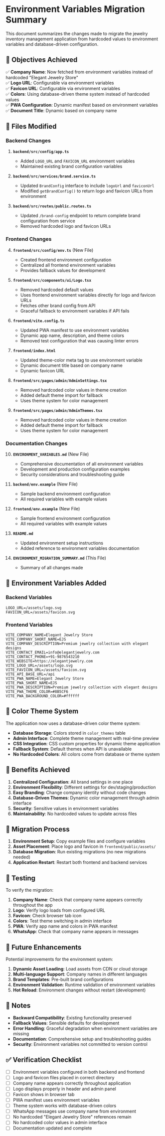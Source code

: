 # Environment Variables Migration Summary

This document summarizes the changes made to migrate the jewelry inventory management application from hardcoded values to environment variables and database-driven configuration.

## 🎯 Objectives Achieved

✅ **Company Name**: Now fetched from environment variables instead of hardcoded "Elegant Jewelry Store"  
✅ **Logo URL**: Configurable via environment variables  
✅ **Favicon URL**: Configurable via environment variables  
✅ **Colors**: Using database-driven theme system instead of hardcoded values  
✅ **PWA Configuration**: Dynamic manifest based on environment variables  
✅ **Document Title**: Dynamic based on company name  

## 📁 Files Modified

### Backend Changes

1. **`backend/src/config/app.ts`**
   - Added `LOGO_URL` and `FAVICON_URL` environment variables
   - Maintained existing brand configuration variables

2. **`backend/src/services/brand.service.ts`**
   - Updated `BrandConfig` interface to include `logoUrl` and `faviconUrl`
   - Modified `getBrandConfig()` to return logo and favicon URLs from environment

3. **`backend/src/routes/public.routes.ts`**
   - Updated `/brand-config` endpoint to return complete brand configuration from service
   - Removed hardcoded logo and favicon URLs

### Frontend Changes

4. **`frontend/src/config/env.ts`** (New File)
   - Created frontend environment configuration
   - Centralized all frontend environment variables
   - Provides fallback values for development

5. **`frontend/src/components/ui/Logo.tsx`**
   - Removed hardcoded default values
   - Uses frontend environment variables directly for logo and favicon URLs
   - Fetches other brand config from API
   - Graceful fallback to environment variables if API fails

6. **`frontend/vite.config.ts`**
   - Updated PWA manifest to use environment variables
   - Dynamic app name, description, and theme colors
   - Removed test configuration that was causing linter errors

7. **`frontend/index.html`**
   - Updated theme-color meta tag to use environment variable
   - Dynamic document title based on company name
   - Dynamic favicon URL

8. **`frontend/src/pages/admin/AdminSettings.tsx`**
   - Removed hardcoded color values in theme creation
   - Added default theme import for fallback
   - Uses theme system for color management

9. **`frontend/src/pages/admin/AdminThemes.tsx`**
   - Removed hardcoded color values in theme creation
   - Added default theme import for fallback
   - Uses theme system for color management

### Documentation Changes

10. **`ENVIRONMENT_VARIABLES.md`** (New File)
    - Comprehensive documentation of all environment variables
    - Development and production configuration examples
    - Security considerations and troubleshooting guide

11. **`backend/env.example`** (New File)
    - Sample backend environment configuration
    - All required variables with example values

12. **`frontend/env.example`** (New File)
    - Sample frontend environment configuration
    - All required variables with example values

13. **`README.md`**
    - Updated environment setup instructions
    - Added reference to environment variables documentation

14. **`ENVIRONMENT_MIGRATION_SUMMARY.md`** (This File)
    - Summary of all changes made

## 🔧 Environment Variables Added

### Backend Variables
```env
LOGO_URL=/assets/logo.svg
FAVICON_URL=/assets/favicon.svg
```

### Frontend Variables
```env
VITE_COMPANY_NAME=Elegant Jewelry Store
VITE_COMPANY_SHORT_NAME=EJS
VITE_COMPANY_DESCRIPTION=Premium jewelry collection with elegant designs
VITE_CONTACT_EMAIL=info@elegantjewelry.com
VITE_CONTACT_PHONE=+91-9876543210
VITE_WEBSITE=https://elegantjewelry.com
VITE_LOGO_URL=/assets/logo.svg
VITE_FAVICON_URL=/assets/favicon.svg
VITE_API_BASE_URL=/api
VITE_PWA_NAME=Elegant Jewelry Store
VITE_PWA_SHORT_NAME=EJS
VITE_PWA_DESCRIPTION=Premium jewelry collection with elegant designs
VITE_PWA_THEME_COLOR=#8B5CF6
VITE_PWA_BACKGROUND_COLOR=#ffffff
```

## 🎨 Color Theme System

The application now uses a database-driven color theme system:

- **Database Storage**: Colors stored in `color_themes` table
- **Admin Interface**: Complete theme management with real-time preview
- **CSS Integration**: CSS custom properties for dynamic theme application
- **Fallback System**: Default themes when API is unavailable
- **No Hardcoded Colors**: All colors come from database or theme system

## 🚀 Benefits Achieved

1. **Centralized Configuration**: All brand settings in one place
2. **Environment Flexibility**: Different settings for dev/staging/production
3. **Easy Branding**: Change company identity without code changes
4. **Database-Driven Themes**: Dynamic color management through admin interface
5. **Security**: Sensitive values in environment variables
6. **Maintainability**: No hardcoded values to update across files

## 🔄 Migration Process

1. **Environment Setup**: Copy example files and configure variables
2. **Asset Placement**: Place logo and favicon in `frontend/public/assets/`
3. **Database Migration**: Run existing migrations (no new migrations needed)
4. **Application Restart**: Restart both frontend and backend services

## 🧪 Testing

To verify the migration:

1. **Company Name**: Check that company name appears correctly throughout the app
2. **Logo**: Verify logo loads from configured URL
3. **Favicon**: Check browser tab icon
4. **Colors**: Test theme switching in admin interface
5. **PWA**: Verify app name and colors in PWA manifest
6. **WhatsApp**: Check that company name appears in messages

## 🔮 Future Enhancements

Potential improvements for the environment system:

1. **Dynamic Asset Loading**: Load assets from CDN or cloud storage
2. **Multi-language Support**: Company names in different languages
3. **Brand Templates**: Pre-built brand configurations
4. **Environment Validation**: Runtime validation of environment variables
5. **Hot Reload**: Environment changes without restart (development)

## 📝 Notes

- **Backward Compatibility**: Existing functionality preserved
- **Fallback Values**: Sensible defaults for development
- **Error Handling**: Graceful degradation when environment variables are missing
- **Documentation**: Comprehensive setup and troubleshooting guides
- **Security**: Environment variables not committed to version control

## ✅ Verification Checklist

- [ ] Environment variables configured in both backend and frontend
- [ ] Logo and favicon files placed in correct directory
- [ ] Company name appears correctly throughout application
- [ ] Logo displays properly in header and admin panel
- [ ] Favicon shows in browser tab
- [ ] PWA manifest uses environment variables
- [ ] Theme system works with database-driven colors
- [ ] WhatsApp messages use company name from environment
- [ ] No hardcoded "Elegant Jewelry Store" references remain
- [ ] No hardcoded color values in admin interface
- [ ] Documentation updated and complete 
